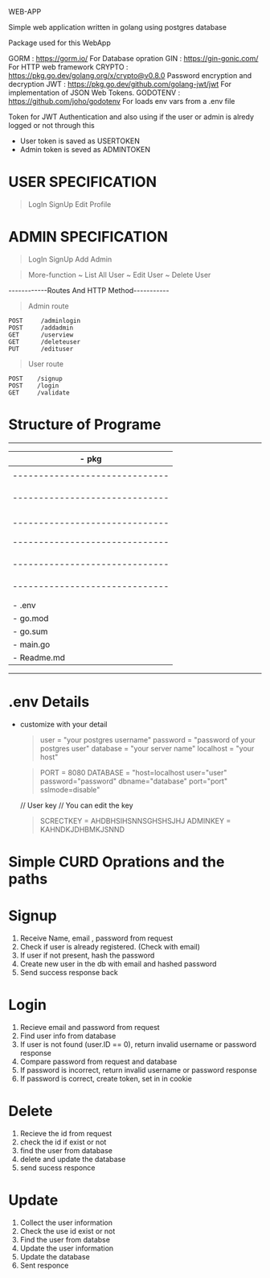 WEB-APP
 
Simple web application written in golang using postgres database


Package used for this WebApp

GORM        : https://gorm.io/                                 For Database opration
GIN         : https://gin-gonic.com/                           For HTTP web framework
CRYPTO      : https://pkg.go.dev/golang.org/x/crypto@v0.8.0    Password encryption and decryption
JWT         : https://pkg.go.dev/github.com/golang-jwt/jwt     For implementation of JSON Web Tokens.
GODOTENV    : https://github.com/joho/godotenv                 For loads env vars from a .env file

Token for JWT Authentication
and also using if the user or admin is 
alredy logged or not through this

* User token is saved as USERTOKEN
* Admin token is seved as ADMINTOKEN

# USER SPECIFICATION

> LogIn
> SignUp
> Edit Profile

# ADMIN SPECIFICATION

> LogIn
> SignUp
> Add Admin

> More-function
    ~ List All User
    ~ Edit User
    ~ Delete User


------------Routes And HTTP Method-----------

> Admin route

    POST     /adminlogin
	POST     /addadmin
	GET      /userview
	GET      /deleteuser
	PUT      /edituser

> User route

	POST    /signup
	POST    /login
	GET     /validate


# Structure of Programe

-------------------------------
|- pkg
|---------------------------------
|   |- controller
|   ------------------------------
|      |- adminController.go
|      |- usercontroller.go
|   |- database
|   ------------------------------
|      |-adminDB.go
|      |-connectToDB.go
|      |-userDB.go
|   |- initilaizer
|   ------------------------------
|      |- loadEnvVariable.go
|   |- middleware
|   ------------------------------
|      |- adminAuth.go
|      |- userAuth.go
|   |- models
|  ------------------------------
|      |- adminModel.go
|      |- userModel.go
|   |- route
|   ------------------------------
|      |- adminRoute.go
|      |- userRoute.go
|- .env
|- go.mod
|- go.sum
|- main.go
|- Readme.md
------------------------------

# .env Details

* customize with your detail
    > user      = "your postgres username"
    > password  = "password of your postgres user"
    > database  = "your server name"
    > localhost = "your host"

    > PORT      = 8080
    > DATABASE  = "host=localhost user="user" password="password" dbname="database" port="port"             sslmode=disable"

    // User key
    // You can edit the key

    > SCRECTKEY = AHDBHSIHSNNSGHSHSJHJ
    > ADMINKEY  = KAHNDKJDHBMKJSNND


# Simple CURD Oprations and the paths

# Signup 

1. Receive Name, email , password from request
2. Check if user is already registered. (Check with email)
3. If user if not present, hash the password
4. Create new user in the db with email and hashed password
5. Send success response back

# Login

1. Recieve email and password from request
2. Find user info from database
3. If user is not found (user.ID == 0), return invalid username or password response
4. Compare password from request and database
5. If password is incorrect, return invalid username or password response
6. If password is correct, create token, set in in cookie

# Delete

1. Recieve the id from request
2. check the id if exist or not
3. find the user from database
4. delete and update the database
5. send sucess responce

# Update

1. Collect the user information
2. Check the use id exist or not
3. Find the user from databse
4. Update the user information
5. Update the database 
6. Sent responce
